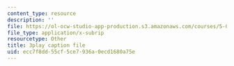 ```yaml
---
content_type: resource
description: ''
file: https://ol-ocw-studio-app-production.s3.amazonaws.com/courses/5-07sc-biological-chemistry-i-fall-2013/ecc7f8dd55cf5ce7936a0ecd1680a75e_jHrd43uWD-E.vtt
file_type: application/x-subrip
resourcetype: Other
title: 3play caption file
uid: ecc7f8dd-55cf-5ce7-936a-0ecd1680a75e
---
```


